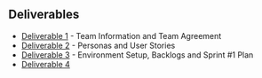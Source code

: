 ## Deliverables
- [Deliverable 1](./d1.pdf) - Team Information and Team Agreement
- [Deliverable 2](./d2.pdf) - Personas and User Stories
- [Deliverable 3](./d3.pdf) - Environment Setup, Backlogs and Sprint #1 Plan
- [Deliverable 4](./d4.pdf)
